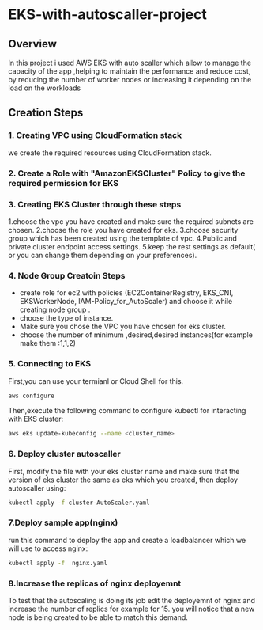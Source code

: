 # EKS-with-autoscaller-project

## Overview

In this project i used AWS EKS with auto scaller which allow to manage the capacity of the app ,helping  to maintain the performance and reduce cost, by reducing the number of worker nodes or increasing it depending on the load on the workloads 


## Creation  Steps

### 1. Creating VPC using CloudFormation stack 
we create the required resources  using CloudFormation stack. 

### 2. Create a Role with "AmazonEKSCluster" Policy to give the required permission for EKS   
### 3. Creating EKS Cluster through these steps

1.choose the vpc you have created and make sure the required subnets are chosen.
2.choose the role you have created for eks.
3.choose security group which has been created using the template of vpc.
4.Public and private cluster endpoint access settings.
5.keep the rest settings as default( or you can change them depending on your preferences).

### 4. Node Group Creatoin Steps
- create role for ec2 with policies (EC2ContainerRegistry, EKS_CNI, EKSWorkerNode, IAM-Policy_for_AutoScaler) and choose it while creating node group .
- choose the type of instance.
- Make sure you chose the VPC you have chosen for eks cluster.
- choose the number of minimum ,desired,desired instances(for example make them :1,1,2)

### 5. Connecting to EKS 
First,you can use your termianl or Cloud Shell for this.
```bash
aws configure 
```
Then,execute the following command to configure kubectl for interacting with EKS cluster:

```bash
aws eks update-kubeconfig --name <cluster_name>
```
### 6. Deploy cluster autoscaller
First, modify the file with your eks cluster name and make sure that the version of eks cluster the same as eks which you created, then deploy autoscaller using:
```bash
kubectl apply -f cluster-AutoScaler.yaml
```
### 7.Deploy sample app(nginx)
run this command to deploy the app and create a loadbalancer which we will use to access nginx:
```bash
kubectl apply -f  nginx.yaml
```
### 8.Increase the replicas of nginx deployemnt
To test that the autoscaling is doing its job edit the deployemnt of nginx and increase the number of replics for example for 15.
you will notice that a new node is being created to be able to match this demand.
